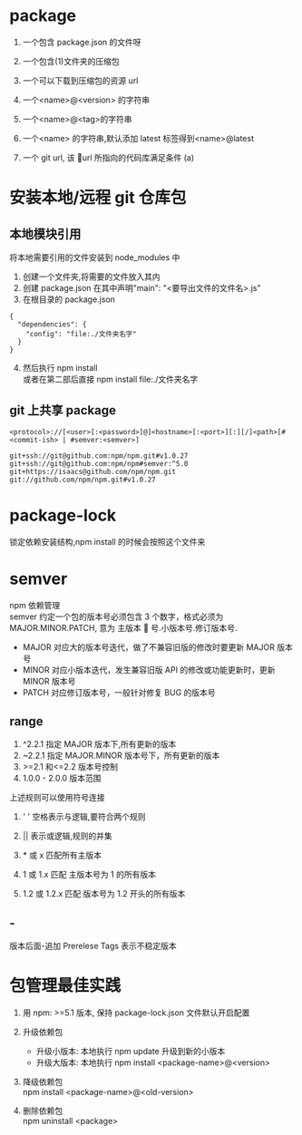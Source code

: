 # package

1. 一个包含 package.json 的文件呀
2. 一个包含(1)文件夹的压缩包
3. 一个可以下载到压缩包的资源 url

4. 一个\<name>@\<version> 的字符串
5. 一个\<name>@\<tag>的字符串
6. 一个\<name> 的字符串,默认添加 latest 标签得到\<name>@latest

7. 一个 git url, 该 url 所指向的代码库满足条件 (a)

# 安装本地/远程 git 仓库包

## 本地模块引用

将本地需要引用的文件安装到 node_modules 中

1. 创建一个文件夹,将需要的文件放入其内
2. 创建 package.json 在其中声明"main": "<要导出文件的文件名>.js"
3. 在根目录的 package.json

```
{
  "dependencies": {
    "config": "file:./文件夹名字"
  }
}
```

4. 然后执行 npm install  
   或者在第二部后直接 npm install file:./文件夹名字

## git 上共享 package

```
<protocol>://[<user>[:<password>]@]<hostname>[:<port>][:][/]<path>[#<commit-ish> | #semver:<semver>]
```

```
git+ssh://git@github.com:npm/npm.git#v1.0.27
git+ssh://git@github.com:npm/npm#semver:^5.0
git+https://isaacs@github.com/npm/npm.git
git://github.com/npm/npm.git#v1.0.27
```

# package-lock

锁定依赖安装结构,npm install 的时候会按照这个文件来

# semver

npm 依赖管理  
semver 约定一个包的版本号必须包含 3 个数字，格式必须为 MAJOR.MINOR.PATCH, 意为 主版本  号.小版本号.修订版本号.

- MAJOR 对应大的版本号迭代，做了不兼容旧版的修改时要更新 MAJOR 版本号
- MINOR 对应小版本迭代，发生兼容旧版 API 的修改或功能更新时，更新 MINOR 版本号
- PATCH 对应修订版本号，一般针对修复 BUG 的版本号

## range

1. ^2.2.1 指定 MAJOR 版本下,所有更新的版本
2. ~2.2.1 指定 MAJOR.MINOR 版本号下，所有更新的版本
3. \>=2.1 和<=2.2 版本号控制
4. 1.0.0 - 2.0.0 版本范围

上述规则可以使用符号连接

1. ' ' 空格表示与逻辑,要符合两个规则
2. || 表示或逻辑,规则的并集

3. \* 或 x 匹配所有主版本
4. 1 或 1.x 匹配 主版本号为 1 的所有版本
5. 1.2 或 1.2.x 匹配 版本号为 1.2 开头的所有版本

## -

版本后面-追加 Prerelese Tags 表示不稳定版本

# 包管理最佳实践

1. 用 npm: >=5.1 版本, 保持 package-lock.json 文件默认开启配置
2. 升级依赖包

   - 升级小版本: 本地执行 npm update 升级到新的小版本
   - 升级大版本: 本地执行 npm install \<package-name>@\<version>

3. 降级依赖包  
   npm install \<package-name>@\<old-version>
4. 删除依赖包  
   npm uninstall \<package>
